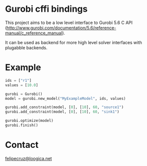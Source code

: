 # Gurobi cffi bindings

This project aims to be a low level interface to Gurobi 5.6 C API (http://www.gurobi.com/documentation/5.6/reference-manual/c_reference_manual).

It can be used as backend for more high level solver interfaces with plugabble backends.

# Example

```python
ids = ["r1"]
values = [10.0]

gurobi = Gurobi()
model = gurobi.new_model("MyExampleModel", ids, values)

gurobi.add_constraint(model, [0], [10], 60, "source1")
gurobi.add_constraint(model, [0], [10], 60, "sink1")

gurobi.optimize(model)
gurobi.finish()
```

# Contact

felipecruz@loogica.net
